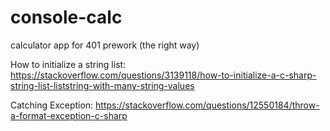 # console-calc
calculator app for 401 prework (the right way)

How to initialize a string list:
https://stackoverflow.com/questions/3139118/how-to-initialize-a-c-sharp-string-list-liststring-with-many-string-values

Catching Exception:
https://stackoverflow.com/questions/12550184/throw-a-format-exception-c-sharp